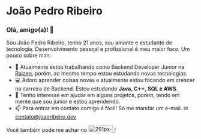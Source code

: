 # **João Pedro Ribeiro**

### Olá, amigo(a)! 👋

Sou João Pedro Ribeiro, tenho 21 anos, sou amante e estudante de tecnologia. Desenvolvimento pessoal e profissional é meu maior foco. Um pouco sobre mim:

* 🔭 Atualmente estou trabalhando como Backend Developer Junior na <a href="https://www.raizen.com.br" target="_Blank">Raizen</a>, porém, ao mesmo tempo estou estudando novas tecnologias.
* 💻 Adoro aprender coisas novas e atualmente estou focando em crescer na carreira de Backend. Estou estudando **Java, C++, SQL e AWS**.
* 👯 Tenho interesse em ajudar em alguns projetos, porém, tendo em mente que sou junior e estou aprendendo.
* 📫 Para entrar em contato comigo é fácil! Só me mandar um e-mail. ✉ contato@joaoribeiro.dev

<div>
<p> Você também pode me achar no 
  <a href="https://www.linkedin.com/in/joao-pr/" target="_Blank">
    <img src="https://i.ibb.co/F4nTbXY/291px-Linked-In-Logo.png" alt="291px-Linked-In-Logo" alt="Linkedin" width="65" height="18"/>
  </a>!
</p>
</div>

